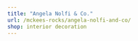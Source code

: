 ```yaml
---
title: "Angela Nolfi & Co."
url: /mckees-rocks/angela-nolfi-and-co/
shop: interior decoration
---
```

